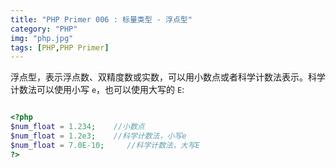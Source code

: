```yaml
---
title: "PHP Primer 006 : 标量类型 - 浮点型"
category: "PHP"
img: "php.jpg"
tags: [PHP,PHP Primer]
---
```

浮点型，表示浮点数、双精度数或实数，可以用小数点或者科学计数法表示。科学计数法可以使用小写 `e`，也可以使用大写的 `E`:

```php

<?php
$num_float = 1.234;    //小数点  
$num_float = 1.2e3;    //科学计数法，小写e  
$num_float = 7.0E-10;     //科学计数法，大写E  
?>

```






